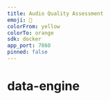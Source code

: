 ```yaml
---
title: Audio Quality Assessment
emoji: 🤗
colorFrom: yellow
colorTo: orange
sdk: docker
app_port: 7860
pinned: false
---
```


# data-engine
